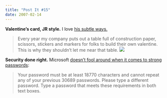 ```yaml
---
title: "Post It #15"
date: 2007-02-14
---
```


**Valentine’s card, JR style.** I love [his subtle ways.][1]

> Every year my company puts out a table full of construction paper, scissors,
stickers and markers for folks to build their own valentine. This is why they shouldn’t let me near that table. [![][2]][3]

**Security done right.** Microsoft [doesn’t fool around when it comes to strong passwords][4]:

> Your password must be at least 18770 characters and cannot repeat any of your previous 30689 passwords. Please type a different password. Type a password that meets these requirements in both text boxes.

[1]: http://blog.unitedheroes.net/archives/p/2446/craft-time/
[2]: http://farm1.static.flickr.com/172/388342801_761cd7cb30_m.jpg
[3]: http://www.flickr.com/photos/jrconlin/388342801/ (photo sharing)
[4]: http://support.microsoft.com/?scid=kb%3Ben-us%3B276304

